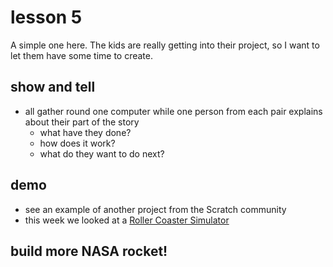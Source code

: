# lesson 5

A simple one here. The kids are really getting into their project, so I want to let them have some time to create.

## show and tell
* all gather round one computer while one person from each pair explains about their part of the story
  * what have they done?
  * how does it work?
  * what do they want to do next?

## demo
* see an example of another project from the Scratch community
* this week we looked at a [Roller Coaster Simulator](http://scratch.mit.edu/projects/mgmir/321988)

## build more NASA rocket!